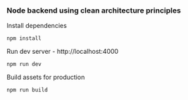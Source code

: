 ### Node backend using clean architecture principles

Install dependencies

```
npm install
```

Run dev server - http://localhost:4000

```
npm run dev
```

Build assets for production

```
npm run build
```
